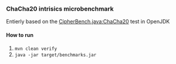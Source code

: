 ### ChaCha20 intrisics microbenchmark

Entierly based on the [CipherBench.java:ChaCha20](https://github.com/openjdk/jdk/blob/master/test/micro/org/openjdk/bench/javax/crypto/full/CipherBench.java#L212) test in OpenJDK

#### How to run
1. `mvn clean verify`
2. `java -jar target/benchmarks.jar`